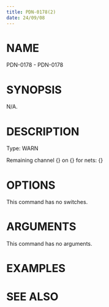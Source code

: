 ```yaml
---
title: PDN-0178(2)
date: 24/09/08
---
```


# NAME

PDN-0178 - PDN-0178

# SYNOPSIS

N/A.

# DESCRIPTION

Type: WARN

Remaining channel {} on {} for nets: {}

# OPTIONS

This command has no switches.

# ARGUMENTS

This command has no arguments.

# EXAMPLES

# SEE ALSO
